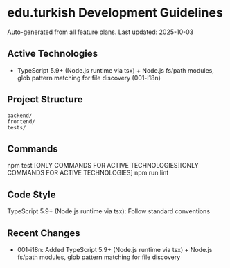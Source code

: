 # edu.turkish Development Guidelines

Auto-generated from all feature plans. Last updated: 2025-10-03

## Active Technologies

- TypeScript 5.9+ (Node.js runtime via tsx) + Node.js fs/path modules, glob pattern matching for file discovery (001-i18n)

## Project Structure

```
backend/
frontend/
tests/
```

## Commands

npm test [ONLY COMMANDS FOR ACTIVE TECHNOLOGIES][ONLY COMMANDS FOR ACTIVE TECHNOLOGIES] npm run lint

## Code Style

TypeScript 5.9+ (Node.js runtime via tsx): Follow standard conventions

## Recent Changes

- 001-i18n: Added TypeScript 5.9+ (Node.js runtime via tsx) + Node.js fs/path modules, glob pattern matching for file discovery

<!-- MANUAL ADDITIONS START -->
<!-- MANUAL ADDITIONS END -->
